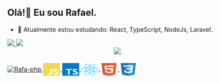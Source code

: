## Olá!🖖 Eu sou Rafael.

- 🌱 Atualmente estou estudando: React, TypeScript, NodeJs, Laravel.

<div>
  <a href="https://github.com/jrafaelg">
  <img height="180em" src="https://github-readme-stats-sigma-five.vercel.app/api/top-langs/?username=jrafaelg&layout=compact&langs_count=7&theme=dracula"/>
  <img height="180em" src="https://github-readme-stats-sigma-five.vercel.app/api?username=jrafaelg&show_icons=true&theme=dracula&include_all_commits=true&count_private=true"/>
</div>


<div align="center">
  <a href="https://github.com/jrafaelg">
  <img height="180em" src="https://github-readme-stats.vercel.app/api?username=jrafaelg&show_icons=true&theme=dracula&include_all_commits=true&count_private=true"/>
  <!-- <img height="180em" src="https://github-readme-stats.vercel.app/api/top-langs/?username=jrafaelg&layout=compact&langs_count=7&theme=dracula"/> -->
</div>
  
<div style="display: inline_block"><br>
  <img align="center" alt="Rafa-php" height="30" width="40" src="https://raw.githubusercontent.com/jmnote/z-icons/master/svg/php.svg">  
  <img align="center" alt="Rafa-Js" height="30" width="40" src="https://raw.githubusercontent.com/devicons/devicon/master/icons/javascript/javascript-plain.svg">
  <img align="center" alt="Rafa-Ts" height="30" width="40" src="https://raw.githubusercontent.com/devicons/devicon/master/icons/typescript/typescript-plain.svg">
  <img align="center" alt="Rafa-React" height="30" width="40" src="https://raw.githubusercontent.com/devicons/devicon/master/icons/react/react-original.svg">
  <img align="center" alt="Rafa-HTML" height="30" width="40" src="https://raw.githubusercontent.com/devicons/devicon/master/icons/html5/html5-original.svg">
  <img align="center" alt="Rafa-CSS" height="30" width="40" src="https://raw.githubusercontent.com/devicons/devicon/master/icons/css3/css3-original.svg">
</div>
  
  ##
 <!-- 
<div> 
  <a href="https://www.youtube.com/channel/UC_-uuuZbY0AAt9CViNzvc-Q" target="_blank"><img src="https://img.shields.io/badge/YouTube-FF0000?style=for-the-badge&logo=youtube&logoColor=white" target="_blank"></a>
  <a href="https://instagram.com/jrafaelg" target="_blank"><img src="https://img.shields.io/badge/-Instagram-%23E4405F?style=for-the-badge&logo=instagram&logoColor=white" target="_blank"></a>
 	<a href="https://www.twitch.tv/jrafaelgi" target="_blank"><img src="https://img.shields.io/badge/Twitch-9146FF?style=for-the-badge&logo=twitch&logoColor=white" target="_blank"></a>
 <a href="https://discord.gg/wagxzStdcR" target="_blank"><img src="https://img.shields.io/badge/Discord-7289DA?style=for-the-badge&logo=discord&logoColor=white" target="_blank"></a> 
  <a href = "mailto:contatojrafaelg@gmail.com"><img src="https://img.shields.io/badge/-Gmail-%23333?style=for-the-badge&logo=gmail&logoColor=white" target="_blank"></a>
  <a href="https://www.linkedin.com/in/rafael-goncalves-a7783795" target="_blank"><img src="https://img.shields.io/badge/-LinkedIn-%230077B5?style=for-the-badge&logo=linkedin&logoColor=white" target="_blank"></a> 

-->
 <!-- 
  ![Snake animation](https://github.com/jrafaelg/jrafaelg/blob/output/github-contribution-grid-snake.svg)
 -->
</div>

<!--
**jrafaelg/jrafaelg** is a ✨ _special_ ✨ repository because its `README.md` (this file) appears on your GitHub profile.

Here are some ideas to get you started:

- 🔭 I’m currently working on ...
- 🌱 I’m currently learning ...
- 👯 I’m looking to collaborate on ...
- 🤔 I’m looking for help with ...
- 💬 Ask me about ...
- 📫 How to reach me: ...
- 😄 Pronouns: ...
- ⚡ Fun fact: ...
-->
